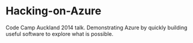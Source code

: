 Hacking-on-Azure
================

Code Camp Auckland 2014 talk. Demonstrating Azure by quickly building useful software to explore what is possible.
